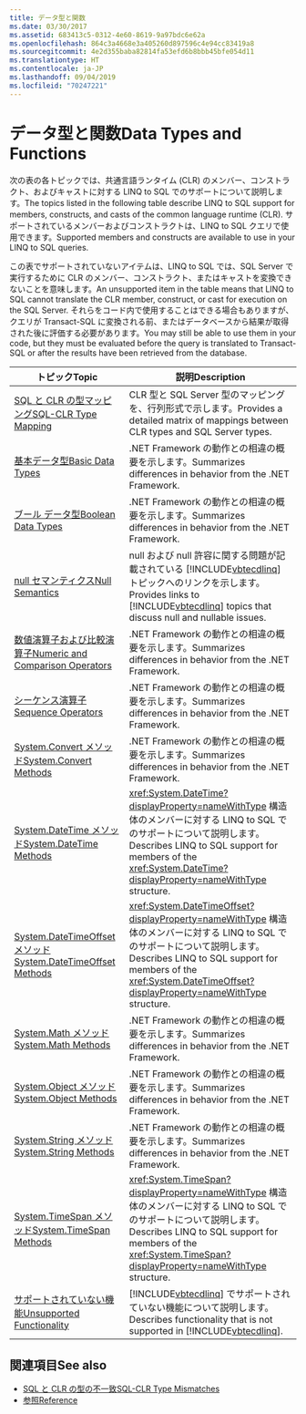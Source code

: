 ```yaml
---
title: データ型と関数
ms.date: 03/30/2017
ms.assetid: 683413c5-0312-4e60-8619-9a97bdc6e62a
ms.openlocfilehash: 864c3a4668e3a405260d897596c4e94cc83419a8
ms.sourcegitcommit: 4e2d355baba82814fa53efd6b8bbb45bfe054d11
ms.translationtype: HT
ms.contentlocale: ja-JP
ms.lasthandoff: 09/04/2019
ms.locfileid: "70247221"
---
```

# <a name="data-types-and-functions"></a><span data-ttu-id="f83d2-102">データ型と関数</span><span class="sxs-lookup"><span data-stu-id="f83d2-102">Data Types and Functions</span></span>
<span data-ttu-id="f83d2-103">次の表の各トピックでは、共通言語ランタイム (CLR) のメンバー、コンストラクト、およびキャストに対する LINQ to SQL でのサポートについて説明します。</span><span class="sxs-lookup"><span data-stu-id="f83d2-103">The topics listed in the following table describe LINQ to SQL support for members, constructs, and casts of the common language runtime (CLR).</span></span> <span data-ttu-id="f83d2-104">サポートされているメンバーおよびコンストラクトは、LINQ to SQL クエリで使用できます。</span><span class="sxs-lookup"><span data-stu-id="f83d2-104">Supported members and constructs are available to use in your LINQ to SQL queries.</span></span>  
  
 <span data-ttu-id="f83d2-105">この表でサポートされていないアイテムは、LINQ to SQL では、SQL Server で実行するために CLR のメンバー、コンストラクト、またはキャストを変換できないことを意味します。</span><span class="sxs-lookup"><span data-stu-id="f83d2-105">An unsupported item in the table means that LINQ to SQL cannot translate the CLR member, construct, or cast for execution on the SQL Server.</span></span> <span data-ttu-id="f83d2-106">それらをコード内で使用することはできる場合もありますが、クエリが Transact-SQL に変換される前、またはデータベースから結果が取得された後に評価する必要があります。</span><span class="sxs-lookup"><span data-stu-id="f83d2-106">You may still be able to use them in your code, but they must be evaluated before the query is translated to Transact-SQL or after the results have been retrieved from the database.</span></span>  
  
|<span data-ttu-id="f83d2-107">トピック</span><span class="sxs-lookup"><span data-stu-id="f83d2-107">Topic</span></span>|<span data-ttu-id="f83d2-108">説明</span><span class="sxs-lookup"><span data-stu-id="f83d2-108">Description</span></span>|  
|-----------|-----------------|  
|[<span data-ttu-id="f83d2-109">SQL と CLR の型マッピング</span><span class="sxs-lookup"><span data-stu-id="f83d2-109">SQL-CLR Type Mapping</span></span>](sql-clr-type-mapping.md)|<span data-ttu-id="f83d2-110">CLR 型と SQL Server 型のマッピングを、行列形式で示します。</span><span class="sxs-lookup"><span data-stu-id="f83d2-110">Provides a detailed matrix of mappings between CLR types and SQL Server types.</span></span>|  
|[<span data-ttu-id="f83d2-111">基本データ型</span><span class="sxs-lookup"><span data-stu-id="f83d2-111">Basic Data Types</span></span>](basic-data-types.md)|<span data-ttu-id="f83d2-112">.NET Framework の動作との相違の概要を示します。</span><span class="sxs-lookup"><span data-stu-id="f83d2-112">Summarizes differences in behavior from the .NET Framework.</span></span>|  
|[<span data-ttu-id="f83d2-113">ブール データ型</span><span class="sxs-lookup"><span data-stu-id="f83d2-113">Boolean Data Types</span></span>](boolean-data-types.md)|<span data-ttu-id="f83d2-114">.NET Framework の動作との相違の概要を示します。</span><span class="sxs-lookup"><span data-stu-id="f83d2-114">Summarizes differences in behavior from the .NET Framework.</span></span>|  
|[<span data-ttu-id="f83d2-115">null セマンティクス</span><span class="sxs-lookup"><span data-stu-id="f83d2-115">Null Semantics</span></span>](null-semantics.md)|<span data-ttu-id="f83d2-116">null および null 許容に関する問題が記載されている [!INCLUDE[vbtecdlinq](../../../../../../includes/vbtecdlinq-md.md)] トピックへのリンクを示します。</span><span class="sxs-lookup"><span data-stu-id="f83d2-116">Provides links to [!INCLUDE[vbtecdlinq](../../../../../../includes/vbtecdlinq-md.md)] topics that discuss null and nullable issues.</span></span>|  
|[<span data-ttu-id="f83d2-117">数値演算子および比較演算子</span><span class="sxs-lookup"><span data-stu-id="f83d2-117">Numeric and Comparison Operators</span></span>](numeric-and-comparison-operators.md)|<span data-ttu-id="f83d2-118">.NET Framework の動作との相違の概要を示します。</span><span class="sxs-lookup"><span data-stu-id="f83d2-118">Summarizes differences in behavior from the .NET Framework.</span></span>|  
|[<span data-ttu-id="f83d2-119">シーケンス演算子</span><span class="sxs-lookup"><span data-stu-id="f83d2-119">Sequence Operators</span></span>](sequence-operators.md)|<span data-ttu-id="f83d2-120">.NET Framework の動作との相違の概要を示します。</span><span class="sxs-lookup"><span data-stu-id="f83d2-120">Summarizes differences in behavior from the .NET Framework.</span></span>|  
|[<span data-ttu-id="f83d2-121">System.Convert メソッド</span><span class="sxs-lookup"><span data-stu-id="f83d2-121">System.Convert Methods</span></span>](system-convert-methods.md)|<span data-ttu-id="f83d2-122">.NET Framework の動作との相違の概要を示します。</span><span class="sxs-lookup"><span data-stu-id="f83d2-122">Summarizes differences in behavior from the .NET Framework.</span></span>|  
|[<span data-ttu-id="f83d2-123">System.DateTime メソッド</span><span class="sxs-lookup"><span data-stu-id="f83d2-123">System.DateTime Methods</span></span>](system-datetime-methods.md)|<span data-ttu-id="f83d2-124"><xref:System.DateTime?displayProperty=nameWithType> 構造体のメンバーに対する LINQ to SQL でのサポートについて説明します。</span><span class="sxs-lookup"><span data-stu-id="f83d2-124">Describes LINQ to SQL support for members of the <xref:System.DateTime?displayProperty=nameWithType> structure.</span></span>|  
|[<span data-ttu-id="f83d2-125">System.DateTimeOffset メソッド</span><span class="sxs-lookup"><span data-stu-id="f83d2-125">System.DateTimeOffset Methods</span></span>](system-datetimeoffset-methods.md)|<span data-ttu-id="f83d2-126"><xref:System.DateTimeOffset?displayProperty=nameWithType> 構造体のメンバーに対する LINQ to SQL でのサポートについて説明します。</span><span class="sxs-lookup"><span data-stu-id="f83d2-126">Describes LINQ to SQL support for members of the <xref:System.DateTimeOffset?displayProperty=nameWithType> structure.</span></span>|  
|[<span data-ttu-id="f83d2-127">System.Math メソッド</span><span class="sxs-lookup"><span data-stu-id="f83d2-127">System.Math Methods</span></span>](system-math-methods.md)|<span data-ttu-id="f83d2-128">.NET Framework の動作との相違の概要を示します。</span><span class="sxs-lookup"><span data-stu-id="f83d2-128">Summarizes differences in behavior from the .NET Framework.</span></span>|  
|[<span data-ttu-id="f83d2-129">System.Object メソッド</span><span class="sxs-lookup"><span data-stu-id="f83d2-129">System.Object Methods</span></span>](system-object-methods.md)|<span data-ttu-id="f83d2-130">.NET Framework の動作との相違の概要を示します。</span><span class="sxs-lookup"><span data-stu-id="f83d2-130">Summarizes differences in behavior from the .NET Framework.</span></span>|  
|[<span data-ttu-id="f83d2-131">System.String メソッド</span><span class="sxs-lookup"><span data-stu-id="f83d2-131">System.String Methods</span></span>](system-string-methods.md)|<span data-ttu-id="f83d2-132">.NET Framework の動作との相違の概要を示します。</span><span class="sxs-lookup"><span data-stu-id="f83d2-132">Summarizes differences in behavior from the .NET Framework.</span></span>|  
|[<span data-ttu-id="f83d2-133">System.TimeSpan メソッド</span><span class="sxs-lookup"><span data-stu-id="f83d2-133">System.TimeSpan Methods</span></span>](system-timespan-methods.md)|<span data-ttu-id="f83d2-134"><xref:System.TimeSpan?displayProperty=nameWithType> 構造体のメンバーに対する LINQ to SQL でのサポートについて説明します。</span><span class="sxs-lookup"><span data-stu-id="f83d2-134">Describes LINQ to SQL support for members of the <xref:System.TimeSpan?displayProperty=nameWithType> structure.</span></span>|  
|[<span data-ttu-id="f83d2-135">サポートされていない機能</span><span class="sxs-lookup"><span data-stu-id="f83d2-135">Unsupported Functionality</span></span>](unsupported-functionality.md)|<span data-ttu-id="f83d2-136">[!INCLUDE[vbtecdlinq](../../../../../../includes/vbtecdlinq-md.md)] でサポートされていない機能について説明します。</span><span class="sxs-lookup"><span data-stu-id="f83d2-136">Describes functionality that is not supported in [!INCLUDE[vbtecdlinq](../../../../../../includes/vbtecdlinq-md.md)].</span></span>|  
  
## <a name="see-also"></a><span data-ttu-id="f83d2-137">関連項目</span><span class="sxs-lookup"><span data-stu-id="f83d2-137">See also</span></span>

- [<span data-ttu-id="f83d2-138">SQL と CLR の型の不一致</span><span class="sxs-lookup"><span data-stu-id="f83d2-138">SQL-CLR Type Mismatches</span></span>](sql-clr-type-mismatches.md)
- [<span data-ttu-id="f83d2-139">参照</span><span class="sxs-lookup"><span data-stu-id="f83d2-139">Reference</span></span>](reference.md)
